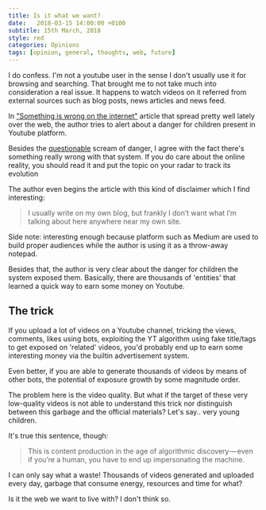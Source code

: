 ```yaml
---
title: Is it what we want?
date:   2018-03-15 14:00:00 +0100
subtitle: 15th March, 2018
style: red
categories: Opinions
tags: [opinion, general, thoughts, web, future]
---
```


I do confess. I'm not a youtube user in the sense I don't usually use it for browsing and searching. That brought me to not take much into consideration a real issue. It happens to watch videos on it referred from external sources such as blog posts, news articles and news feed.

In ["Something is wrong on the internet"](https://medium.com/@jamesbridle/something-is-wrong-on-the-internet-c39c471271d2) article that spread pretty well lately over the web, the author tries to alert about a danger for children present in Youtube platform.

Besides the [questionable](https://theoutline.com/post/2461/the-screen-time-debate-rebooted-for-youtube) scream of danger, I agree with the fact there's something really wrong with that system. If you do care about the online reality, you should read it and put the topic on your radar to track its evolution

The author even begins the article with this kind of disclaimer which I find interesting:

> I usually write on my own blog, but frankly I don’t want what I’m talking about here anywhere near my own site.

Side note: interesting enough because platform such as Medium are used to build proper audiences while the author is using it as a throw-away notepad.

Besides that, the author is very clear about the danger for children the system exposed them. Basically, there are thousands of 'entities' that learned a quick way to earn some money on Youtube.

## The trick

If you upload a lot of videos on a Youtube channel, tricking the views, comments, likes using bots, exploiting the YT algorithm using fake title/tags to get exposed on 'related' videos, you'd probably end up to earn some interesting money via the builtin advertisement system.

Even better, if you are able to generate thousands of videos by means of other bots, the potential of exposure growth by some magnitude order.

The problem here is the video quality. But what if the target of these very low-quality videos is not able to understand this trick nor distinguish between this garbage and the official materials? Let's say.. very young children.

It's true this sentence, though:

> This is content production in the age of algorithmic discovery — even if you’re a human, you have to end up impersonating the machine.

I can only say what a waste! Thousands of videos generated and uploaded every day, garbage that consume energy, resources and time for what?

Is it the web we want to live with? I don't think so.
